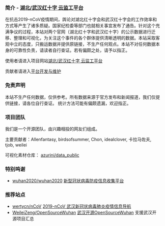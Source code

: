 ### 简介 - [湖北/武汉红十字 云监工平台](https://weileizeng.github.io/red-cross/)
在抗击2019-nCoV疫情期间，舆论对湖北红十字会和武汉红十字会的工作效率和方式等产生了诸多质疑。国家纪检委等部门也就相关事宜发布了通告。针对这个充满争议的过程，本站对两个官网（湖北红十字和武汉红十字）的公示数据进行迁移、整理和可视化，为关注这个事件的各个群体提供清晰透明的数据。本站采取客观中立的态度，只搬运数据并提供原链接，不生产任何观点。本站不对任何数据本身的可靠性负责，请读者自行查证。若有偏颇之处，请予以指正。


使用者请进入项目网站[湖北/武汉红十字 云监工平台](https://weileizeng.github.io/red-cross/)

贡献者请进入[平台开发与维护](https://weileizeng.github.io/red-cross/CONTRIBUTE)



### 免责声明

本站不生产任何数据，仅供参考。所有数据来源于官方发布和新闻报道，我们仅提供链接，请各位自行查证。
统计方法可能有偏颇遗漏，欢迎指正。

### 项目团队
我们是一个开源团队，由兴趣相投的网友们组成。

主要贡献者：Allenfantasy, birdsofsummer, Chon, idealclover, 卡拉马佐夫, tjob, weilei

可视化素材仓库：
[azurini/data_public](https://github.com/azurini/data_public)

### 特别鸣谢
* [wuhan2020/wuhan2020](https://github.com/wuhan2020/wuhan2020) [新型冠状病毒防疫信息收集平台](https://wh.opensource-service.cn/#/)

### 推荐站点
* [wertycn/nCoV](https://github.com/wertycn/nCoV)   [2019-nCoV 武汉新冠状病毒肺炎疫情信息导航](http://nav.werty.cn/)
* [WeileiZeng/OpenSourceWuhan](https://github.com/WeileiZeng/OpenSourceWuhan) [武汉开源OpenSourceWuhan](https://weileizeng.github.io/OpenSourceWuhan/) 支援武汉开源项目汇总